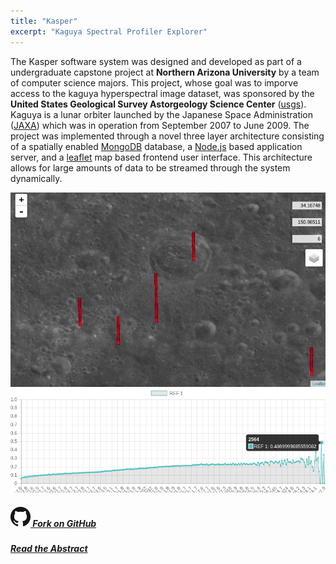 ```yaml
---
title: "Kasper"
excerpt: "Kaguya Spectral Profiler Explorer"
---
```



The Kasper software system was designed and developed as part of a undergraduate capstone project at **Northern Arizona University** by a team of computer science majors. This project, whose goal was to imporve access to the kaguya hyperspectral image dataset, was sponsored by the **United States Geological Survey Astorgeology Science Center** ([usgs](https://astrogeology.usgs.gov/)). Kaguya is a lunar orbiter launched by the Japanese Space Administration ([JAXA](http://global.jaxa.jp/press/2007/12/20071214_kaguya_e.html)) which was in operation from September 2007 to June 2009. The project was implemented through a novel three layer architecture consisting of a spatially enabled [MongoDB](https://www.mongodb.com/) database, a [Node.js](https://nodejs.org/en/) based application server, and a [leaflet](http://leafletjs.com/) map based frontend user interface. This architecture allows for large amounts of data to be streamed through the system dynamically.

![KASPER](/assets/images/kasper-proto.png)

##### [![GitHub](/assets/images/GitHub-Mark-32px.png) Fork on GitHub](https://github.com/TeamSelene/kasper)
##### [Read the Abstract](/assets/docs/kasper.pdf)
